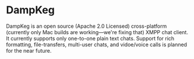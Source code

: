# DampKeg #

DampKeg is an open source (Apache 2.0 Licensed) cross-platform (currently only Mac builds are working—we're fixing that) XMPP chat client.  It currently supports only one-to-one plain text chats.  Support for rich formatting, file-transfers, multi-user chats, and vidoe/voice calls is planned for the near future.
